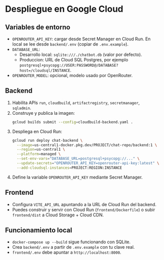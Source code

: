 # Despliegue en Google Cloud

## Variables de entorno
- `OPENROUTER_API_KEY`: cargar desde Secret Manager en Cloud Run. En local se lee desde `backend/.env` (copiar de `.env.example`).
- `DATABASE_URL`:
  - Desarrollo local: `sqlite:///./chatbot.db` (valor por defecto).
  - Produccion: URL de Cloud SQL Postgres, por ejemplo `postgresql+psycopg://USER:PASSWORD@/DATABASE?host=/cloudsql/INSTANCE`.
- `OPENROUTER_MODEL`: opcional, modelo usado por OpenRouter.

## Backend
1. Habilita APIs `run`, `cloudbuild`, `artifactregistry`, `secretmanager`, `sqladmin`.
2. Construye y publica la imagen:
   ```bash
   gcloud builds submit --config=cloudbuild-backend.yaml .
   ```
3. Despliega en Cloud Run:
   ```bash
   gcloud run deploy chat-backend \
     --image=us-central1-docker.pkg.dev/PROJECT/chat-repo/backend:1 \
     --region=us-central1 \
     --platform=managed \
     --set-env-vars="DATABASE_URL=postgresql+psycopg://..." \
     --update-secrets="OPENROUTER_API_KEY=openrouter-api-key:latest" \
     --add-cloudsql-instances=PROJECT:REGION:INSTANCE
   ```
4. Define la variable `OPENROUTER_API_KEY` mediante Secret Manager.

## Frontend
- Configura `VITE_API_URL` apuntando a la URL de Cloud Run del backend.
- Puedes construir y servir con Cloud Run (`frontend/Dockerfile`) o subir `frontend/dist` a Cloud Storage + Cloud CDN.

## Funcionamiento local
- `docker-compose up --build` sigue funcionando con SQLite.
- Crea `backend/.env` a partir de `.env.example` con tu clave real.
- `frontend/.env` debe apuntar a `http://localhost:8000`.
